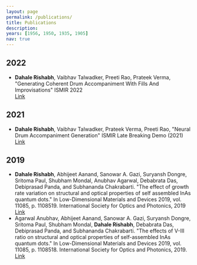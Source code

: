 ```yaml
---
layout: page
permalink: /publications/
title: Publications
description: 
years: [1956, 1950, 1935, 1905]
nav: true
---
```


<!-- <div class="publications"> -->
<h2 class='year'>2022</h2>
<ul>
  <li><strong>Dahale Rishabh</strong>, Vaibhav Talwadker, Preeti Rao, Prateek Verma, "Generating Coherent Drum Accompaniment With Fills And Improvisations" ISMIR 2022 <br> <a href="https://arxiv.org/abs/2209.00291">Link</a></li>
</ul>

<h2 class='year'>2021</h2>
<ul>
  <li><strong>Dahale Rishabh</strong>, Vaibhav Talwadker, Prateek Verma, Preeti Rao, "Neural Drum Accompaniment Generation" ISMIR Late Breaking Demo (2021) <br> <a href="https://archives.ismir.net/ismir2021/latebreaking/000015.pdf">Link</a></li>
</ul>

<h2 class='year'>2019</h2>
<ul>
  <li><strong>Dahale Rishabh</strong>, Abhijeet Aanand, Sanowar A. Gazi, Suryansh Dongre, Sritoma Paul, Shubham Mondal, Anubhav Agarwal, Debabrata Das, Debiprasad Panda, and Subhananda Chakrabarti. "The effect of growth rate variation on structural and optical properties of self assembled InAs quantum dots." In Low-Dimensional Materials and Devices 2019, vol. 11085, p. 1108519. International Society for Optics and Photonics, 2019 <br> <a href="https://www.spiedigitallibrary.org/conference-proceedings-of-spie/11085/1108519/The-effect-of-growth-rate-variation-on-structural-and-optical/10.1117/12.2529006.short">Link</a></li>

  <li>Agarwal Anubhav, Abhijeet Aanand, Sanowar A. Gazi, Suryansh Dongre, Sritoma Paul, Shubham Mondal, <strong>Dahale Rishabh</strong>,  Debabrata Das, Debiprasad Panda, and Subhananda Chakrabarti. "The effects of V-III ratio on structural and optical properties of self-assembled InAs quantum dots." In Low-Dimensional Materials and Devices 2019, vol. 11085, p. 1108518. International Society for Optics and Photonics, 2019. <br> <a href="https://www.spiedigitallibrary.org/conference-proceedings-of-spie/11085/2528996/The-effects-of-V-III-ratio-on-structural-and-optical/10.1117/12.2528996.full">Link</a></li>
</ul>

<!-- <div class="publications">

</div> -->
